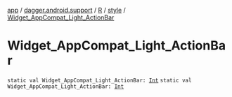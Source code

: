 [app](../../../index.md) / [dagger.android.support](../../index.md) / [R](../index.md) / [style](index.md) / [Widget_AppCompat_Light_ActionBar](./-widget_-app-compat_-light_-action-bar.md)

# Widget_AppCompat_Light_ActionBar

`static val Widget_AppCompat_Light_ActionBar: `[`Int`](https://kotlinlang.org/api/latest/jvm/stdlib/kotlin/-int/index.html)
`static val Widget_AppCompat_Light_ActionBar: `[`Int`](https://kotlinlang.org/api/latest/jvm/stdlib/kotlin/-int/index.html)